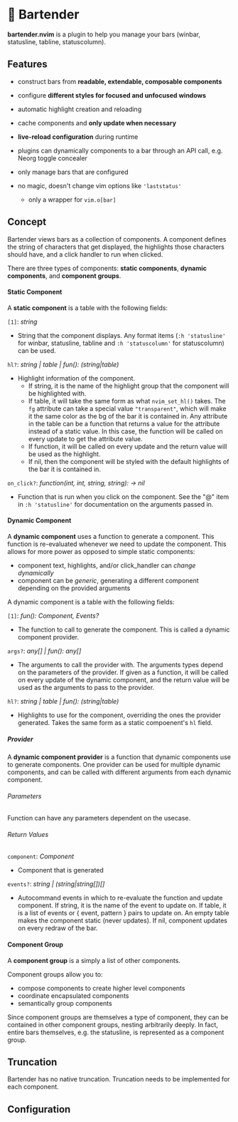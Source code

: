 # 🍺 Bartender

**bartender.nvim** is a plugin to help you manage your bars (winbar, statusline, tabline, statuscolumn).



## Features

- construct bars from **readable, extendable, composable components**
- configure **different styles for focused and unfocused windows**
- automatic highlight creation and reloading
- cache components and **only update when necessary**
- **live-reload configuration** during runtime
- plugins can dynamically components to a bar through an API call, e.g. Neorg toggle concealer

- only manage bars that are configured
- no magic, doesn't change vim options like `'laststatus'`
    - only a wrapper for `vim.o[bar]`



## Concept

Bartender views bars as a collection of components. A component defines the string of characters that get displayed, the highlights those characters should have, and a click handler to run when clicked.

There are three types of components: **static components**, **dynamic components**, and **component groups**.


#### Static Component

A **static component** is a table with the following fields:

`[1]`: *string*

- String that the component displays. Any format items (`:h 'statusline'` for winbar, statusline, tabline and `:h 'statuscolumn'` for statuscolumn) can be used.

`hl?`: *string | table | fun(): (string|table)*

- Highlight information of the component.
    - If string, it is the name of the highlight group that the component will be highlighted with. 
    - If table, it will take the same form as what `nvim_set_hl()` takes. The `fg` attribute can take a special value `"transparent"`, which will make it the same color as the bg of the bar it is contained in. Any attribute in the table can be a function that returns a value for the attribute instead of a static value. In this case, the function will be called on every update to get the attribute value.
    - If function, it will be called on every update and the return value will be used as the highlight.
    - If nil, then the component will be styled with the default highlights of the bar it is contained in.

`on_click?`: *function(int, int, string, string): -> nil*

- Function that is run when you click on the component. See the "@" item in `:h 'statusline'` for documentation on the arguments passed in.

<!-- TODO: Basic example -->


#### Dynamic Component

A **dynamic component** uses a function to generate a component. This function is re-evaluated whenever we need to update the component. This allows for more power as opposed to simple static components:

- component text, highlights, and/or click_handler can *change dynamically*
- component can be *generic*, generating a different component depending on the provided arguments

A dynamic component is a table with the following fields:

`[1]`: *fun(): Component, Events?*

- The function to call to generate the component. This is called a dynamic component provider.

`args?`: *any[] | fun(): any[]*

- The arguments to call the provider with. The arguments types depend on the parameters of the provider. If given as a function, it will be called on every update of the dynamic component, and the return value will be used as the arguments to pass to the provider.

`hl?`: *string | table | fun(): (string|table)*

- Highlights to use for the component, overriding the ones the provider generated. Takes the same form as a static compoenent's `hl` field.


##### Provider

A **dynamic component provider** is a function that dynamic components use to generate components. One provider can be used for multiple dynamic components, and can be called with different arguments from each dynamic component.

###### Parameters

Function can have any parameters dependent on the usecase.

###### Return Values

`component`: *Component*

- Component that is generated

`events?`: *string | (string|string[])[]*

- Autocommand events in which to re-evaluate the function and update component. If string, it is the name of the event to update on. If table, it is a list of events or { event, pattern } pairs to update on. An empty table makes the component static (never updates). If nil, component updates on every redraw of the bar.

<!-- TODO: Modified example -->


#### Component Group

A **component group** is a simply a list of other components.

Component groups allow you to:

- compose components to create higher level components
- coordinate encapsulated components
- semantically group components

Since component groups are themselves a type of component, they can be contained in other component groups, nesting arbitrarily deeply. In fact, entire bars themselves, e.g. the statusline, is represented as a component group.

<!-- TODO: Tabs example -->


## Truncation

Bartender has no native truncation. Truncation needs to be implemented for each component.

## Configuration
